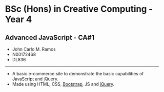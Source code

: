 # BSc (Hons) in Creative Computing - Year 4
## Advanced JavaScript - CA#1
- John Carlo M. Ramos
- N00172468
- DL836
---
- A basic e-commerce site to demonstrate the basic capabilities of JavaScript and jQuery.
- Made using HTML, CSS, [Bootstrap](https://getbootstrap.com/docs/4.5/getting-started/introduction/), JS and [jQuery](https://api.jquery.com/).
